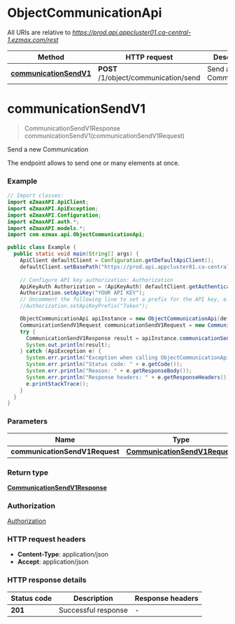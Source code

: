 # ObjectCommunicationApi

All URIs are relative to *https://prod.api.appcluster01.ca-central-1.ezmax.com/rest*

| Method | HTTP request | Description |
|------------- | ------------- | -------------|
| [**communicationSendV1**](ObjectCommunicationApi.md#communicationSendV1) | **POST** /1/object/communication/send | Send a new Communication |


<a id="communicationSendV1"></a>
# **communicationSendV1**
> CommunicationSendV1Response communicationSendV1(communicationSendV1Request)

Send a new Communication

The endpoint allows to send one or many elements at once.

### Example
```java
// Import classes:
import eZmaxAPI.ApiClient;
import eZmaxAPI.ApiException;
import eZmaxAPI.Configuration;
import eZmaxAPI.auth.*;
import eZmaxAPI.models.*;
import com.ezmax.api.ObjectCommunicationApi;

public class Example {
  public static void main(String[] args) {
    ApiClient defaultClient = Configuration.getDefaultApiClient();
    defaultClient.setBasePath("https://prod.api.appcluster01.ca-central-1.ezmax.com/rest");
    
    // Configure API key authorization: Authorization
    ApiKeyAuth Authorization = (ApiKeyAuth) defaultClient.getAuthentication("Authorization");
    Authorization.setApiKey("YOUR API KEY");
    // Uncomment the following line to set a prefix for the API key, e.g. "Token" (defaults to null)
    //Authorization.setApiKeyPrefix("Token");

    ObjectCommunicationApi apiInstance = new ObjectCommunicationApi(defaultClient);
    CommunicationSendV1Request communicationSendV1Request = new CommunicationSendV1Request(); // CommunicationSendV1Request | 
    try {
      CommunicationSendV1Response result = apiInstance.communicationSendV1(communicationSendV1Request);
      System.out.println(result);
    } catch (ApiException e) {
      System.err.println("Exception when calling ObjectCommunicationApi#communicationSendV1");
      System.err.println("Status code: " + e.getCode());
      System.err.println("Reason: " + e.getResponseBody());
      System.err.println("Response headers: " + e.getResponseHeaders());
      e.printStackTrace();
    }
  }
}
```

### Parameters

| Name | Type | Description  | Notes |
|------------- | ------------- | ------------- | -------------|
| **communicationSendV1Request** | [**CommunicationSendV1Request**](CommunicationSendV1Request.md)|  | |

### Return type

[**CommunicationSendV1Response**](CommunicationSendV1Response.md)

### Authorization

[Authorization](../README.md#Authorization)

### HTTP request headers

 - **Content-Type**: application/json
 - **Accept**: application/json

### HTTP response details
| Status code | Description | Response headers |
|-------------|-------------|------------------|
| **201** | Successful response |  -  |

